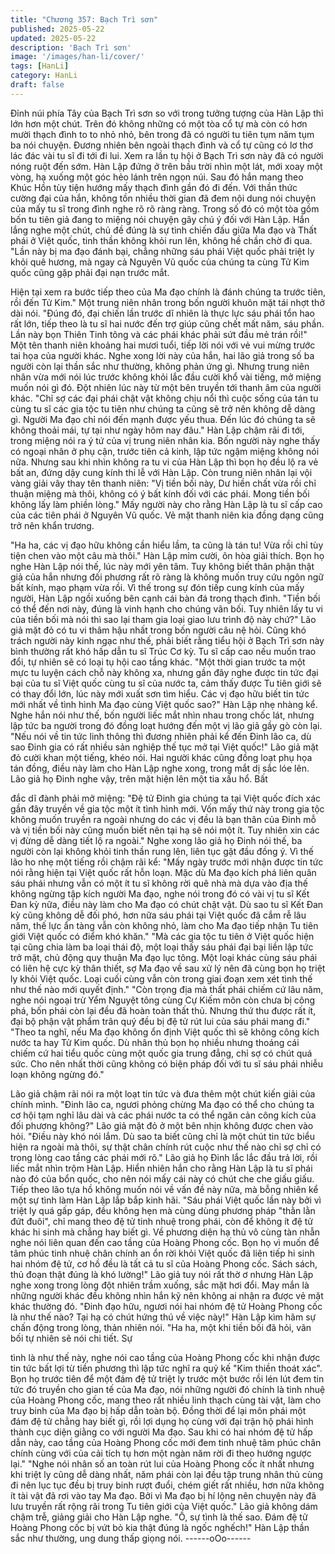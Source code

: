 ```yaml
---
title: "Chương 357: Bạch Trì sơn"
published: 2025-05-22
updated: 2025-05-22
description: 'Bạch Trì sơn'
image: '/images/han-li/cover/'
tags: [HanLi]
category: HanLi
draft: false
---
```


Đỉnh núi phía Tây của Bạch Trì sơn so với trong tưởng tượng của
Hàn Lập thì lớn hơn một chút.
Trên đó không những có một tòa cổ tự mà còn có hơn mười
thạch đình to to nhỏ nhỏ, bên trong đã có người tu tiên tụm năm
tụm ba nói chuyện.
Đương nhiên bên ngoài thạch đình và cổ tự cũng có lơ thơ lác
đác vài tu sĩ đi tới đi lui.
Xem ra lần tụ hội ở Bạch Trì sơn này đã có người nóng ruột đến
sớm.
Hàn Lập đứng ở trên bầu trời nhìn một lát, mới xoay một vòng, hạ
xuống một góc hẻo lánh trên ngọn núi.
Sau đó hắn mang theo Khúc Hồn tùy tiện hướng mấy thạch đình
gần đó đi đến.
Với thần thức cường đại của hắn, không tồn nhiều thời gian đã
đem nội dung nói chuyện của mấy tu sĩ trong đình nghe rõ rõ ràng
ràng.
Trong số đó có một tòa gồm bốn tu tiên giả đang to miệng nói
chuyện gây chú ý đối với Hàn Lập.
Hắn lắng nghe một chút, chủ đề đúng là sự tình chiến đấu giữa
Ma đạo và Thất phái ở Việt quốc, tinh thần không khỏi run lên,
không hề chần chờ đi qua.
"Lần này bị ma đạo đánh bại, chẳng những sáu phái Việt quốc
phải triệt ly khỏi quê hương, mà ngay cả Nguyên Vũ quốc của
chúng ta cùng Tử Kim quốc cũng gặp phải đại nạn trước mắt.

Hiện tại xem ra bước tiếp theo của Ma đạo chính là đánh chúng ta
trước tiên, rồi đến Tử Kim." Một trung niên nhân trong bốn người
khuôn mặt tái nhợt thở dài nói.
"Đúng đó, đại chiến lần trước dĩ nhiên là thực lực sáu phái tổn hao
rất lớn, tiếp theo là tu sĩ hai nước đến trợ giúp cũng chết mất năm,
sáu phần. Lần này bọn Thiên Tinh tông và các phái khác phải sứt
đầu mẻ trán rồi!" Một tên thanh niên khoảng hai mươi tuổi, tiếp lời
nói với vẻ vui mừng trước tai họa của người khác.
Nghe xong lời này của hắn, hai lão giả trong số ba người còn lại
thần sắc như thường, không phản ứng gì. Nhưng trung niên nhân
vừa mới nói lúc trước không khỏi lắc đầu cười khổ vài tiếng, mở
miệng muốn nói gì đó.
Đột nhiên lúc này từ một bên truyền tới thanh âm của người khác.
"Chỉ sợ các đại phái chật vật không chịu nổi thì cuộc sống của tán
tu cùng tu sĩ các gia tộc tu tiên như chúng ta cũng sẽ trở nên
không dễ dàng gì. Người Ma đạo chỉ nói đến mạnh được yếu
thua. Đến lúc đó chúng ta sẽ không thoải mái, tự tại như ngày
hôm nay đâu." Hàn Lập chậm rãi đi tới, trong miệng nói ra ý tứ
của vị trung niên nhân kia.
Bốn người này nghe thấy có ngoại nhân ở phụ cận, trước tiên cả
kinh, lập tức ngậm miệng không nói nữa.
Nhưng sau khi nhìn không ra tu vi của Hàn Lập thì bọn họ đều lộ
ra vẻ bất an, đứng dậy cung kính thi lễ với Hàn Lập. Còn trung
niên nhân lại vội vàng giải vây thay tên thanh niên:
"Vị tiền bối này, Dư hiền chất vừa rồi chỉ thuận miệng mà thôi,
không có ý bất kính đối với các phái. Mong tiền bối không lấy làm
phiền lòng."
Mấy người này cho rằng Hàn Lập là tu sĩ cấp cao của các tiên
phái ở Nguyên Vũ quốc.
Vẻ mặt thanh niên kia đồng dạng cũng trở nên khẩn trương.

"Ha ha, các vị đạo hữu không cần hiểu lầm, ta cũng là tán tu! Vừa
rồi chỉ tùy tiện chen vào một câu mà thôi." Hàn Lập mỉm cười, ôn
hòa giải thích.
Bọn họ nghe Hàn Lập nói thế, lúc này mới yên tâm. Tuy không
biết thân phận thật giả của hắn nhưng đối phương rất rõ ràng là
không muốn truy cứu ngôn ngữ bất kính, mạo phạm vừa rồi.
Vì thế trong sự đón tiếp cung kính của mấy người, Hàn Lập ngồi
xuống bên cạnh cái bàn đá trong thạch đình.
"Tiền bối có thể đến nơi này, đúng là vinh hạnh cho chúng vãn
bối. Tuy nhiên lấy tu vi của tiền bối mà nói thì sao lại tham gia loại
giao lưu trình độ này chứ?" Lão giả mặt đỏ có tu vi thâm hậu nhất
trong bốn người câu nệ hỏi.
Cũng khó trách người này kinh ngạc như thế, phải biết rằng tiểu
hội ở Bạch Trì sơn này bình thường rất khó hấp dẫn tu sĩ Trúc Cơ
kỳ. Tu sĩ cấp cao nếu muốn trao đổi, tự nhiên sẽ có loại tụ hội cao
tầng khác.
"Một thời gian trước ta một mực tu luyện cách chỗ này không xa,
nhưng gần đây nghe được tin tức đại bại của tu sĩ Việt quốc cùng
tu sĩ của nước ta, cảm thấy được Tu tiên giới sẽ có thay đổi lớn,
lúc này mới xuất sơn tìm hiểu. Các vị đạo hữu biết tin tức mới
nhất về tình hình Ma đạo cùng Việt quốc sao?" Hàn Lập nhẹ
nhàng kể.
Nghe hắn nói như thế, bốn người liếc mắt nhìn nhau trong chốc
lát, nhưng lập tức ba người trong đó đồng loạt hướng đến một vị
lão giả gầy gò còn lại.
"Nếu nói về tin tức linh thông thì đương nhiên phải kể đến Đinh
lão ca, dù sao Đinh gia có rất nhiều sản nghiệp thế tục mở tại Việt
quốc!" Lão giả mặt đỏ cười khan một tiếng, khéo nói.
Hai người khác cũng đồng loạt phụ họa tán đồng, điều này làm
cho Hàn Lập nghe xong, trong mắt dị sắc lóe lên.
Lão giả họ Đinh nghe vậy, trên mặt hiện lên một tia xấu hổ. Bất

đắc dĩ đành phải mở miệng:
"Đệ tử Đinh gia chúng ta tại Việt quốc đích xác gần đây truyền về
gia tộc một ít tình hình mới. Vốn mấy thứ này trong gia tộc không
muốn truyền ra ngoài nhưng do các vị đều là bạn thân của Đinh
mỗ và vị tiền bối này cũng muốn biết nên tại hạ sẽ nói một ít. Tuy
nhiên xin các vị đừng dễ dàng tiết lộ ra ngoài."
Nghe xong lão giả họ Đinh nói thế, ba người còn lại không khỏi
tinh thần rung lên, liên tục gật đầu đồng ý.
Vì thế lão ho nhẹ một tiếng rồi chậm rãi kể:
"Mấy ngày trước mới nhận được tin tức nói rằng hiện tại Việt quốc
rất hỗn loạn. Mặc dù Ma đạo kích phá liên quân sáu phái nhưng
vẫn có một ít tu sĩ không rời quê nhà mà dựa vào địa thế không
ngừng tập kích người Ma đạo, nghe nói trong đó có vài vị tu sĩ Kết
Đan kỳ nữa, điều này làm cho Ma đạo có chút chật vật. Dù sao tu
sĩ Kết Đan kỳ cũng không dễ đối phó, hơn nữa sáu phái tại Việt
quốc đã cắm rễ lâu năm, thế lực ẩn tàng vẫn còn không nhỏ, làm
cho Ma đạo tiếp nhận Tu tiên giới Việt quốc có điểm khó khăn."
"Mà các gia tộc tu tiên ở Việt quốc hiện tại cũng chia làm ba loại
thái độ, một loại thấy sáu phái đại bại liền lập tức trở mặt, chủ
động quy thuận Ma đạo lục tông. Một loại khác cùng sáu phái có
liên hệ cực kỳ thân thiết, sợ Ma đạo về sau xử lý nên đã cùng bọn
họ triệt ly khỏi Việt quốc. Loại cuối cùng vẫn còn trong giai đoạn
xem xét tình thế như thế nào mới quyết định."
"Còn trọng địa mà thất phái chiếm cứ lâu năm, nghe nói ngoại trừ
Yểm Nguyệt tông cùng Cự Kiếm môn còn chưa bị công phá, bốn
phái còn lại đều đã hoàn toàn thất thủ. Nhưng thứ thu được rất ít,
đại bộ phận vật phẩm trân quý đều bị đệ tử rút lui của sáu phái
mang đi."
"Theo ta nghĩ, nếu Ma đạo không ổn định Việt quốc thì sẽ không
công kích nước ta hay Tử Kim quốc. Dù nhân thủ bọn họ nhiều
nhưng thoáng cái chiếm cứ hai tiểu quốc cùng một quốc gia trung
đẳng, chỉ sợ có chút quá sức. Cho nên nhất thời cũng không có
biện pháp đối với tu sĩ sáu phái nhiễu loạn không ngừng đó."

Lão giả chậm rãi nói ra một loạt tin tức và đưa thêm một chút kiến
giải của chính mình.
"Đinh lão ca, ngươi phỏng chừng Ma đạo có thể cho chúng ta cơ
hội tạm nghỉ lâu dài và các phái nước ta có thể ngăn cản công
kích của đối phương không?" Lão giả mặt đỏ ở một bên nhịn
không được chen vào hỏi.
"Điều này khó nói lắm. Dù sao ta biết cũng chỉ là một chút tin tức
biểu hiện ra ngoài mà thôi, sự thật chân chính rút cuộc như thế
nào chỉ sợ chỉ có trong lòng cao tầng các phái mới rõ." Lão giả họ
Đinh lắc lắc đầu trả lời, rồi liếc mắt nhìn trộm Hàn Lập.
Hiển nhiên hắn cho rằng Hàn Lập là tu sĩ phái nào đó của bổn
quốc, cho nên nói mấy cái này có chút che che giấu giấu.
Tiếp theo lão tựa hồ không muốn nói về vấn đề này nữa, mà bỗng
nhiên kể một sự tình làm Hàn Lập lắp bắp kinh hãi.
"Sáu phái Việt quốc lần này bởi vì triệt ly quá gấp gáp, đều không
hẹn mà cùng dùng phương pháp "thằn lằn đứt đuôi", chỉ mang
theo đệ tử tinh nhuệ trong phái, còn để không ít đệ tử khác hi sinh
mà chẳng hay biết gì. Về phương diện hạ thủ vô cùng tàn nhẫn
nghe nói liên quan đến cao tầng của Hoàng Phong cốc. Bọn họ vì
muốn để tâm phúc tinh nhuệ chân chính an ổn rời khỏi Việt quốc
đã liên tiếp hi sinh hai nhóm đệ tử, cơ hồ đều là tất cả tu sĩ của
Hoàng Phong cốc. Sách sách, thủ đoạn thật đúng là khó lường!"
Lão giả tuy nói rất thờ ơ nhưng Hàn Lập nghe xong trong lòng đột
nhiên trầm xuống, sắc mặt hơi đổi.
May mắn là những người khác đều không nhìn hắn kỹ nên không
ai nhận ra được vẻ mặt khác thường đó.
"Đinh đạo hữu, ngươi nói hai nhóm đệ tử Hoàng Phong cốc là
như thế nào? Tại hạ có chút hứng thú về việc này!" Hàn Lập kìm
hãm sự chấn động trong lòng, thản nhiên nói.
"Ha ha, một khi tiền bối đã hỏi, vãn bối tự nhiên sẽ nói chi tiết. Sự

tình là như thế này, nghe nói cao tầng của Hoàng Phong cốc khi
nhận được tin tức bất lợi từ tiền phương thì lập tức nghĩ ra quỷ kế
"Kim thiền thoát xác". Bọn họ trước tiên để một đám đệ tử triệt ly
trước một bước rồi lén lút đem tin tức đó truyền cho gian tế của
Ma đạo, nói những người đó chính là tinh nhuệ của Hoàng Phong
cốc, mang theo rất nhiều linh thạch cùng tài vật, làm cho truy binh
của Ma đạo bị hấp dẫn toàn bộ. Đồng thời để lại môn phái một
đám đệ tử chẳng hay biết gì, rồi lợi dụng họ cùng với đại trận hộ
phái hình thành cục diện giằng co với người Ma đạo. Sau khi có
hai nhóm đệ tử hấp dẫn này, cao tầng của Hoàng Phong cốc mới
đem tinh nhuệ tâm phúc chân chính cùng với của cải tích tụ hơn
một ngàn năm rời đi theo hướng ngược lại."
"Nghe nói nhân số an toàn rút lui của Hoàng Phong cốc ít nhất
nhưng khi triệt ly cũng dễ dàng nhất, năm phái còn lại đều tập
trung nhân thủ cùng đi nên lục tục đều bị truy binh rượt đuổi,
chém giết rất nhiều, hơn nữa không ít tài vật đã rơi vào tay Ma
đạo. Bởi vì Ma đạo bị hí lộng nên chuyện này đã lưu truyền rất
rộng rãi trong Tu tiên giới của Việt quốc." Lão giả không dám
chậm trễ, giảng giải cho Hàn Lập nghe.
"Ồ, sự tình là thế sao. Đám đệ tử Hoàng Phong cốc bị vứt bỏ kia
thật đúng là ngốc nghếch!" Hàn Lập thần sắc như thường, ung
dung thấp giọng nói.
------oOo------
